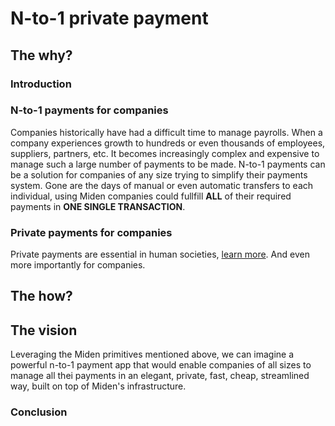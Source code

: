 # N-to-1 private payment

<!-- TODO: Add image -->

## The why?

### Introduction

### N-to-1 payments for companies

Companies historically have had a difficult time to manage payrolls. When a company experiences growth to hundreds or even thousands of employees, suppliers, partners, etc. It becomes increasingly complex and expensive to manage such a large number of payments to be made. N-to-1 payments can be a solution for companies of any size trying to simplify their payments system. Gone are the days of manual or even automatic transfers to each individual, using Miden companies could fullfill **ALL** of their required payments in **ONE SINGLE TRANSACTION**.

### Private payments for companies

Private payments are essential in human societies, [learn more](./private_payment.md). And even more importantly for companies.

## The how?

## The vision

Leveraging the Miden primitives mentioned above, we can imagine a powerful n-to-1 payment app that would enable companies of all sizes to manage all thei payments in an elegant, private, fast, cheap, streamlined way, built on top of Miden's infrastructure.

### Conclusion
